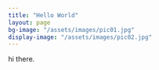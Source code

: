```yaml
---
title: "Hello World"
layout: page
bg-image: "/assets/images/pic01.jpg"
display-image: "/assets/images/pic02.jpg"
---
```

hi there.